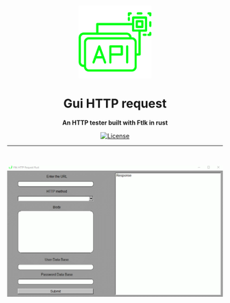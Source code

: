 <div align="center">

  <img height="170" src="/src/api.png" />
  <h1 id="title">Gui HTTP request</h1>
  <p>
    <strong>An HTTP tester built with Ftlk in rust</strong>
  </p>

  <p>
    <a href="http://www.apache.org/licenses/LICENSE-2.0"><img alt="License" src="https://img.shields.io/badge/license-Apache%202.0-blue.svg" /></a>
  </p>
</div>

---

<br>

![HTTP](src/ftlk-rust.gif)

